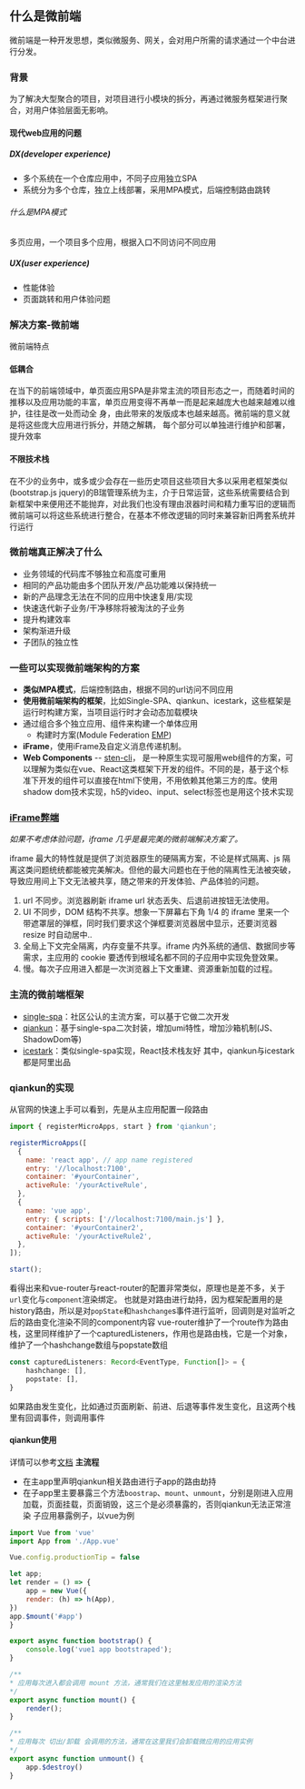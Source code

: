 ## 什么是微前端

微前端是一种开发思想，类似微服务、网关，会对用户所需的请求通过一个中台进行分发。

### 背景
为了解决大型聚合的项目，对项目进行小模块的拆分，再通过微服务框架进行聚合，对用户体验层面无影响。

#### 现代web应用的问题
##### DX(developer experience)
- 多个系统在一个仓库应用中，不同子应用独立SPA
- 系统分为多个仓库，独立上线部署，采用MPA模式，后端控制路由跳转
###### 什么是MPA模式
多页应用，一个项目多个应用，根据入口不同访问不同应用
##### UX(user experience)
- 性能体验
- 页面跳转和用户体验问题
### 解决方案-微前端
微前端特点
#### 低耦合
在当下的前端领域中，单页面应用SPA是非常主流的项目形态之一，而随着时间的推移以及应用功能的丰富，单页应用变得不再单一而是起来越庞大也越来越难以维护，往往是改一处而动全
身，由此带来的发版成本也越来越高。微前端的意义就是将这些庞大应用进行拆分，并随之解耦，
每个部分可以单独进行维护和部署，提升效率
#### 不限技术栈
在不少的业务中，或多或少会存在一些历史项目这些项目大多以采用老框架类似(bootstrap.js jquery)的B瑞管理系统为主，介于日常运营，这些系统需要结合到新框架中来便用还不能抛弃，对此我们也没有理由泿器时间和精力重写旧的逻辑而微前端可以将这些系统进行整合，在基本不修改逻辑的同时来兼容新旧两套系统并行运行
### 微前端真正解决了什么
- 业务领域的代码库不够独立和高度可重用
- 相同的产品功能由多个团队开发/产品功能难以保持统一
- 新的产品理念无法在不同的应用中快速复用/实现
- 快速迭代新子业务/干净移除将被淘汰的子业务
- 提升构建效率
- 架构渐进升级
- 子团队的独立性

### 一些可以实现微前端架构的方案
- **类似MPA模式**，后端控制路由，根据不同的url访问不同应用
- **使用微前端架构的框架**，比如Single-SPA、qiankun、icestark，这些框架是运行时构建方案，当项目运行时才会动态加载模块
- 通过组合多个独立应用、组件来构建一个单体应用
	- 构建时方案(Module Federation [EMP](https://github.com/efoxTeam/emp))
- **iFrame**，使用iFrame及自定义消息传递机制。
- **Web Components** -- [sten-cli](https://stenciljs.com/docs/getting-started)， 是一种原生实现可服用web组件的方案，可以理解为类似在vue、React这类框架下开发的组件。不同的是，基于这个标准下开发的组件可以直接在html下使用，不用依赖其他第三方的库。使用shadow dom技术实现，h5的video、input、select标签也是用这个技术实现

### [iFrame弊端](https://www.yuque.com/kuitos/gky7yw/gesexv)
_如果不考虑体验问题，iframe 几乎是最完美的微前端解决方案了。_

iframe 最大的特性就是提供了浏览器原生的硬隔离方案，不论是样式隔离、js 隔离这类问题统统都能被完美解决。但他的最大问题也在于他的隔离性无法被突破，导致应用间上下文无法被共享，随之带来的开发体验、产品体验的问题。
1.  url 不同步。浏览器刷新 iframe url 状态丢失、后退前进按钮无法使用。
2.  UI 不同步，DOM 结构不共享。想象一下屏幕右下角 1/4 的 iframe 里来一个带遮罩层的弹框，同时我们要求这个弹框要浏览器居中显示，还要浏览器 resize 时自动居中..
3.  全局上下文完全隔离，内存变量不共享。iframe 内外系统的通信、数据同步等需求，主应用的 cookie 要透传到根域名都不同的子应用中实现免登效果。
4.  慢。每次子应用进入都是一次浏览器上下文重建、资源重新加载的过程。

### 主流的微前端框架
- [single-spa](https://github.com/single-spa/single-spa)：社区公认的主流方案，可以基于它做二次开发
- [qiankun](https://qiankun.umijs.org/zh/guide)：基于single-spa二次封装，增加umi特性，增加沙箱机制(JS、ShadowDom等)
- [icestark](https://v3.ice.work/)：类似single-spa实现，React技术栈友好
其中，qiankun与icestark都是阿里出品
### qiankun的实现
从官网的快速上手可以看到，先是从主应用配置一段路由
```js
import { registerMicroApps, start } from 'qiankun';

registerMicroApps([
  {
    name: 'react app', // app name registered
    entry: '//localhost:7100',
    container: '#yourContainer',
    activeRule: '/yourActiveRule',
  },
  {
    name: 'vue app',
    entry: { scripts: ['//localhost:7100/main.js'] },
    container: '#yourContainer2',
    activeRule: '/yourActiveRule2',
  },
]);

start();
```
看得出来和vue-router与react-router的配置非常类似，原理也是差不多，关于`url`变化与`component`渲染绑定。
也就是对路由进行劫持，因为框架配置用的是history路由，所以是对`popState`和`hashchange`s事件进行监听，回调则是对监听之后的路由变化渲染不同的component内容
vue-router维护了一个route作为路由栈，这里同样维护了一个capturedListeners，作用也是路由栈，它是一个对象，维护了一个hashchange数组与popstate数组
```ts
const capturedListeners: Record<EventType, Function[]> = {
	hashchange: [],
	popstate: [],
}
```
如果路由发生变化，比如通过页面刷新、前进、后退等事件发生变化，且这两个栈里有回调事件，则调用事件
#### qiankun使用
详情可以参考[文档](https://qiankun.umijs.org/zh/guide/getting-started)
**主流程**
- 在主app里声明qiankun相关路由进行子app的路由劫持
- 在子app里主要暴露三个方法`boostrap`、`mount`、`unmount`，分别是刚进入应用加载，页面挂载，页面销毁，这三个是必须暴露的，否则qiankun无法正常渲染
子应用暴露例子，以vue为例
```js
import Vue from 'vue'
import App from './App.vue'

Vue.config.productionTip = false

let app;
let render = () => {
	app = new Vue({
	render: (h) => h(App),
})
app.$mount('#app')
}

export async function bootstrap() {
	console.log('vue1 app bootstraped');
}

/**
* 应用每次进入都会调用 mount 方法，通常我们在这里触发应用的渲染方法
*/
export async function mount() {
	render();
}

/**
* 应用每次 切出/卸载 会调用的方法，通常在这里我们会卸载微应用的应用实例
*/
export async function unmount() {
	app.$destroy()
}
```